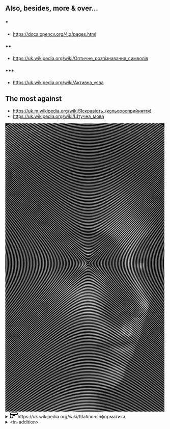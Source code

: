 ## Also, besides, more & over...

### *

+ https://docs.opencv.org/4.x/pages.html

### **

+ https://uk.wikipedia.org/wiki/Оптичне_розпізнавання_символів

### ***

+ https://uk.wikipedia.org/wiki/Активна_уява

## The most against

+ https://uk.m.wikipedia.org/wiki/Яскравість_(кольоросприйняття)
+ https://uk.wikipedia.org/wiki/Штучна_мова

<img title="https://pin.it/wX6W9XM" alt="https://pin.it/wX6W9XM" src="https://raw.githubusercontent.com/nazar-chepliaka/Image-to-Ascii-Coding-Challenge/master/assets/pin/_.jpeg" width="500">

<details>
  <summary><img src="https://raw.githubusercontent.com/nazar-chepliaka/Image-to-Ascii-Coding-Challenge/master/assets/icon/1936641.png" width="24">https://uk.wikipedia.org/wiki/Шаблон:Інформатика</summary>
  <img title="Апріорна мова" alt="Прапор штучних мов, придуманий передплатниками розсилки CONLANG." src="https://raw.githubusercontent.com/nazar-chepliaka/Image-to-Ascii-Coding-Challenge/master/assets/flag/Conlangflag.svg.png" width="500">
</details>
<details>
  <summary>&lt;in-addition></summary>
&lt;link>https://github.com/mattermost &lt;/link><br>
&lt;image><br>
  <img title="XML design for SOAP" alt="XML design for SOAP" src="https://raw.githubusercontent.com/nazar-chepliaka/Image-to-Ascii-Coding-Challenge/master/assets/screenshot/photo_2022-08-13_19-23-06.jpg" width="500"><br>
&lt;/image><br>
&lt;/in-addition>
</details>


